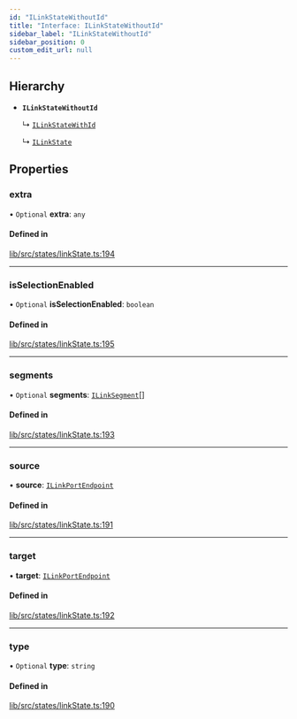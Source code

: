 ```yaml
---
id: "ILinkStateWithoutId"
title: "Interface: ILinkStateWithoutId"
sidebar_label: "ILinkStateWithoutId"
sidebar_position: 0
custom_edit_url: null
---
```


## Hierarchy

- **`ILinkStateWithoutId`**

  ↳ [`ILinkStateWithId`](ILinkStateWithId)

  ↳ [`ILinkState`](ILinkState)

## Properties

### extra

• `Optional` **extra**: `any`

#### Defined in

[lib/src/states/linkState.ts:194](https://github.com/tokarchyn/react-easy-diagram/blob/370fa2c/lib/src/states/linkState.ts#L194)

___

### isSelectionEnabled

• `Optional` **isSelectionEnabled**: `boolean`

#### Defined in

[lib/src/states/linkState.ts:195](https://github.com/tokarchyn/react-easy-diagram/blob/370fa2c/lib/src/states/linkState.ts#L195)

___

### segments

• `Optional` **segments**: [`ILinkSegment`](ILinkSegment)[]

#### Defined in

[lib/src/states/linkState.ts:193](https://github.com/tokarchyn/react-easy-diagram/blob/370fa2c/lib/src/states/linkState.ts#L193)

___

### source

• **source**: [`ILinkPortEndpoint`](ILinkPortEndpoint)

#### Defined in

[lib/src/states/linkState.ts:191](https://github.com/tokarchyn/react-easy-diagram/blob/370fa2c/lib/src/states/linkState.ts#L191)

___

### target

• **target**: [`ILinkPortEndpoint`](ILinkPortEndpoint)

#### Defined in

[lib/src/states/linkState.ts:192](https://github.com/tokarchyn/react-easy-diagram/blob/370fa2c/lib/src/states/linkState.ts#L192)

___

### type

• `Optional` **type**: `string`

#### Defined in

[lib/src/states/linkState.ts:190](https://github.com/tokarchyn/react-easy-diagram/blob/370fa2c/lib/src/states/linkState.ts#L190)
